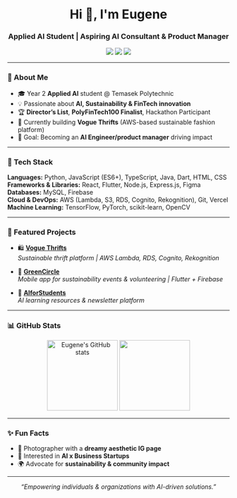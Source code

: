 <!-- Banner / Header -->
<h1 align="center">Hi 👋, I'm Eugene</h1>
<h3 align="center">Applied AI Student | Aspiring AI Consultant & Product Manager</h3>

<!-- Badges -->
<p align="center">
  <a href="https://linkedin.com/in/eugene-seah-yao-liang"><img src="https://img.shields.io/badge/LinkedIn-0077B5.svg?style=for-the-badge&logo=linkedin&logoColor=white"></a>
  <a href="mailto:eseahs@gmail.com"><img src="https://img.shields.io/badge/Email-D14836.svg?style=for-the-badge&logo=gmail&logoColor=white"></a>
  <a href="https://your-portfolio-link.com"><img src="https://img.shields.io/badge/Portfolio-000000.svg?style=for-the-badge&logo=vercel&logoColor=white"></a>
</p>

---

### 🌟 About Me  
- 🎓 Year 2 **Applied AI** student @ Temasek Polytechnic  
- 💡 Passionate about **AI, Sustainability & FinTech innovation**  
- 🏆 **Director’s List**, **PolyFinTech100 Finalist**, Hackathon Participant  
- 🌱 Currently building **Vogue Thrifts** (AWS-based sustainable fashion platform)  
- 🎯 Goal: Becoming an **AI Engineer/product manager** driving impact  

---

### 🔧 Tech Stack  

**Languages:** Python, JavaScript (ES6+), TypeScript, Java, Dart, HTML, CSS  
**Frameworks & Libraries:** React, Flutter, Node.js, Express.js, Figma  
**Databases:** MySQL, Firebase  
**Cloud & DevOps:** AWS (Lambda, S3, RDS, Cognito, Rekognition), Git, Vercel  
**Machine Learning:** TensorFlow, PyTorch, scikit-learn, OpenCV  


---

### 🚀 Featured Projects  
- 🛍 **[Vogue Thrifts](https://github.com/yourusername/vogue-thrifts)**  
  *Sustainable thrift platform | AWS Lambda, RDS, Cognito, Rekognition*  

- 🌱 **[GreenCircle](https://github.com/yourusername/greencircle)**  
  *Mobile app for sustainability events & volunteering | Flutter + Firebase*  

- 🤖 **[AIforStudents](https://github.com/yourusername/aiforstudents)**  
  *AI learning resources & newsletter platform*  

---

### 📊 GitHub Stats  
<p align="center">
  <img src="https://github-readme-stats.vercel.app/api?username=yourusername&show_icons=true&theme=tokyonight" alt="Eugene's GitHub stats" height="160"/>
  <img src="https://github-readme-stats.vercel.app/api/top-langs/?username=yourusername&layout=compact&theme=tokyonight" height="160"/>
</p>

---

### ✨ Fun Facts  
- 📸 Photographer with a **dreamy aesthetic IG page**  
- 💼 Interested in **AI x Business Startups**  
- 🌍 Advocate for **sustainability & community impact**  

---

<p align="center">
  <i>“Empowering individuals & organizations with AI-driven solutions.”</i>
</p>
